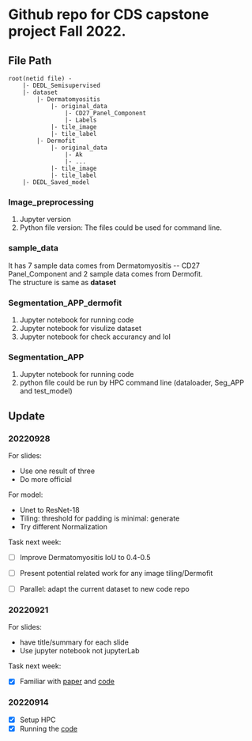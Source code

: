 # Github repo for CDS capstone project Fall 2022.

## File Path
```
root(netid file) - 
    |- DEDL_Semisupervised
    |- dataset
        |- Dermatomyositis
            |- original_data
                |- CD27_Panel_Component
                |- Labels
            |- tile_image
            |- tile_label
        |- Dermofit
            |- original_data
                |- Ak 
                |- ...
            |- tile_image
            |- tile_label
    |- DEDL_Saved_model
```

### Image_preprocessing
1. Jupyter version
2. Python file version: The files could be used for command line.

### sample_data
It has 7 sample data comes from Dermatomyositis -- CD27 Panel_Component and 2 sample data comes from Dermofit. \
The structure is same as **dataset**

### Segmentation_APP_dermofit
1. Jupyter notebook for running code
2. Jupyter notebook for visulize dataset
3. Jupyter notebook for check accurancy and IoI

### Segmentation_APP
1. Jupyter notebook for running code
2. python file could be run by HPC command line (dataloader, Seg_APP and test_model)

## Update
### 20220928
For slides:
* Use one result of three
* Do more official

For model:
* Unet to ResNet-18 
* Tiling: threshold for padding is minimal: generate 
* Try different Normalization

Task next week:
- [ ] Improve Dermatomyositis IoU to 0.4-0.5
- [ ] Present potential related work for any image tiling/Dermofit 
- [ ] Parallel: adapt the current dataset to new code repo


### 20220921
For slides:
* have title/summary for each slide
* Use jupyter notebook not jupyterLab

Task next week:
- [x] Familiar with [paper](https://openreview.net/forum?id=KUmlnqHrAbE) and [code](https://github.com/HiLab-git/SSL4MIS)

### 20220914
- [x] Setup HPC
- [x] Running the [code](https://github.com/pranavsinghps1/DEDL)